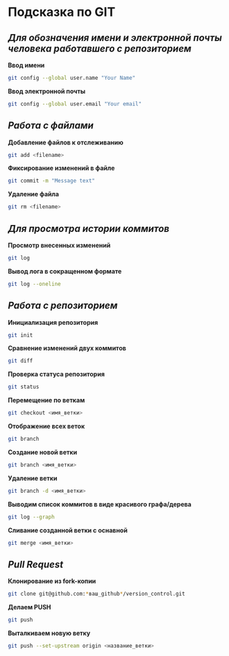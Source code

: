 # Подсказка по GIT


## *Для обозначения имени и электронной почты человека работавшего с репозиторием*
**Ввод имени**
```sh
git config --global user.name "Your Name"
```
**Ввод электронной почты**
```sh
git config --global user.email "Your email"
```
## *Работа с файлами*
**Добавление файлов к отслеживанию**
```sh
git add <filename>
```
**Фиксирование изменений в файле**
```sh
git commit -m "Message text"
```
**Удаление файла**
```sh
git rm <filename>
```
## *Для просмотра истории коммитов*
**Просмотр внесенных изменений**
```sh
git log
```
**Вывод лога в сокращенном формате**
```sh
git log --oneline
```
## *Работа с репозиторием*
**Инициализация репозитория**
```sh
git init
```
**Сравнение изменений двух коммитов**
```sh
git diff
```
**Проверка статуса репозитория**
```sh
git status
```
**Перемещение по веткам**
```sh
git checkout <имя_ветки>
```
**Отображение всех веток**
```sh
git branch
```
**Создание новой ветки**
```sh
git branch <имя_ветки>
```
**Удаление ветки**
```sh
git branch -d <имя_ветки>
```
**Выводим список коммитов в виде красивого графа/дерева**
```sh
git log --graph
```
**Сливание созданной ветки с оснавной**
```sh
git merge <имя_ветки>
```

## *Pull Request*
**Клонирование из fork-копии**
```sh
git clone git@github.com:*ваш_github*/version_control.git
```
**Делаем PUSH**
```sh
git push
```
**Выталкиваем новую ветку**
```sh
git push --set-upstream origin <название_ветки>